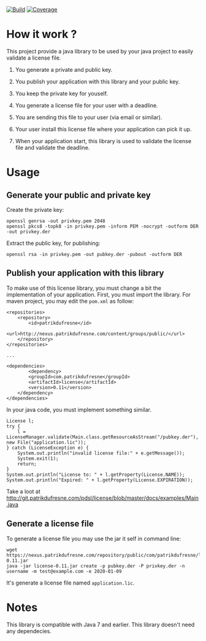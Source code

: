
[![Build](http://git.patrikdufresne.com/pdsl/license/badges/master/build.svg)](http://git.patrikdufresne.com/pdsl/license)
[![Coverage](http://sonar.patrikdufresne.com/api/project_badges/measure?project=com.patrikdufresne%3Alicense&metric=coverage)](http://sonar.patrikdufresne.com/dashboard?id=com.patrikdufresne%3Alicense)

# How it work ?
This project provide a java library to be used by your java project to easily validate a license file.

1. You generate a private and public key.
2. You publish your application with this library and your public key.
3. You keep the private key for youself.

1. You generate a license file for your user with a deadline.
2. You are sending this file to your user (via email or similar).
3. Your user install this license file where your application can pick it up.
4. When your application start, this library is used to validate the license file and validate the deadline.

# Usage

## Generate your public and private key

Create the private key:

    openssl genrsa -out privkey.pem 2048
    openssl pkcs8 -topk8 -in privkey.pem -inform PEM -nocrypt -outform DER -out privkey.der
 
Extract the public key, for publishing:

    openssl rsa -in privkey.pem -out pubkey.der -pubout -outform DER

## Publish your application with this library
To make use of this license library, you must change a bit the implementation of your application. First, you must import the library. For maven project, you may edit the `pom.xml` as follow:

    <repositories>
	    <repository>
		    <id>patrikdufresne</id>
		    <url>http://nexus.patrikdufresne.com/content/groups/public/</url>
	    </repository>
    </repositories>

    ...

    <dependencies>
		    <dependency>
		    <groupId>com.patrikdufresne</groupId>
		    <artifactId>license</artifactId>
		    <version>0.11</version>
	    </dependency>
    </dependencies>


In your java code, you must implement something similar.

    License l;
    try {
        l = LicenseManager.validate(Main.class.getResourceAsStream("/pubkey.der"), new File("application.lic"));
    } catch (LicenseException e) {
        System.out.println("invalid license file:" + e.getMessage());
        System.exit(1);
        return;
    }
    System.out.println("License to: " + l.getProperty(License.NAME));
    System.out.println("Expired: " + l.getProperty(License.EXPIRATION));

Take a loot at http://git.patrikdufresne.com/pdsl/license/blob/master/docs/examples/Main.java

## Generate a license file

To generate a license file you may use the jar it self in command line:

    wget https://nexus.patrikdufresne.com/repository/public/com/patrikdufresne/license/0.11/license-0.11.jar
    java -jar license-0.11.jar create -p pubkey.der -P privkey.der -n username -m test@example.com -e 2020-01-09

It's generate a license file named `application.lic`.


# Notes
This library is compatible with Java 7 and earlier. This library doesn't need any dependecies.

